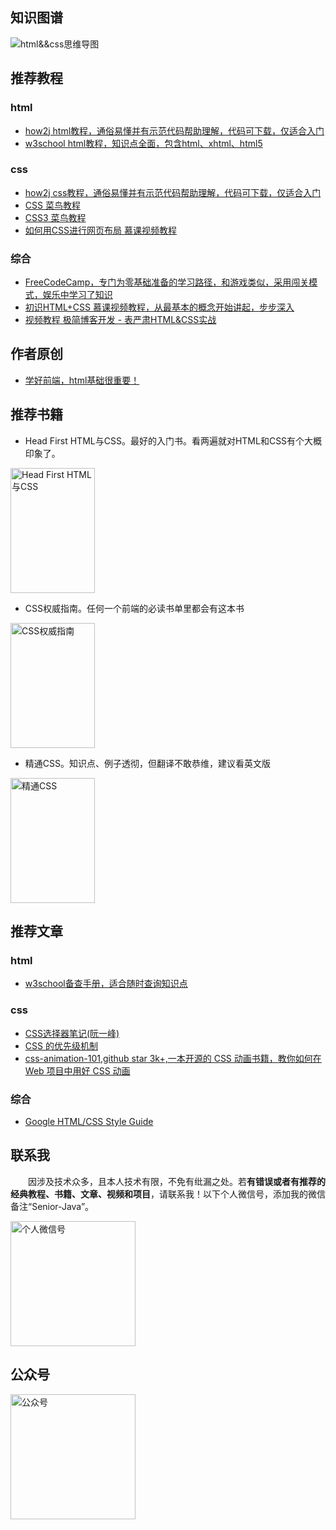 ## 知识图谱
![html&&css思维导图](http://coderzcr.gitee.io/sensor-java-picture/pictures/html&&css知识图谱.png)

## 推荐教程

### html
- [how2j html教程，通俗易懂并有示范代码帮助理解，代码可下载，仅适合入门](http://how2j.cn/k/html/html-tutorial/175.html)
- [w3school html教程，知识点全面，包含html、xhtml、html5](http://www.w3school.com.cn/html/index.asp)

### css
- [how2j css教程，通俗易懂并有示范代码帮助理解，代码可下载，仅适合入门](http://how2j.cn/k/html/html-tutorial/175.html)
- [CSS 菜鸟教程](https://www.runoob.com/css/css-tutorial.html)
- [CSS3 菜鸟教程](https://www.runoob.com/css3/css3-tutorial.html)
- [如何用CSS进行网页布局 慕课视频教程](http://www.imooc.com/learn/57)

### 综合
- [FreeCodeCamp，专门为零基础准备的学习路径，和游戏类似，采用闯关模式，娱乐中学习了知识](http://freecodecamp.cn/)
- [初识HTML+CSS 慕课视频教程，从最基本的概念开始讲起，步步深入](http://www.imooc.com/learn/9)
- [视频教程 极简博客开发 - 表严肃HTML&CSS实战](https://biaoyansu.com/10.x)

## 作者原创

- [学好前端，html基础很重要！](html/html基础.md)

## 推荐书籍

- Head First HTML与CSS。最好的入门书。看两遍就对HTML和CSS有个大概印象了。

<img src="http://coderzcr.gitee.io/sensor-java-picture/pictures/s28988547.jpg" alt="Head First HTML与CSS"  width="135" height="200">

- CSS权威指南。任何一个前端的必读书单里都会有这本书

<img src="http://coderzcr.gitee.io/sensor-java-picture/pictures/s2921314.jpg" alt="CSS权威指南"  width="135" height="200">

- 精通CSS。知识点、例子透彻，但翻译不敢恭维，建议看英文版

<img src="http://coderzcr.gitee.io/sensor-java-picture/pictures/s29054660.jpg" alt="精通CSS"  width="135" height="200">

## 推荐文章

### html

- [w3school备查手册，适合随时查询知识点](http://www.w3school.com.cn/tags/html_ref_byfunc.asp)

### css

- [CSS选择器笔记(阮一峰)](http://www.ruanyifeng.com/blog/2009/03/css_selectors.html)
- [CSS 的优先级机制](https://www.cnblogs.com/xugang/archive/2010/09/24/1833760.html)
- [css-animation-101,github star 3k+,一本开源的 CSS 动画书籍，教你如何在 Web 项目中用好 CSS 动画](https://github.com/cssanimation/css-animation-101)

### 综合

- [Google HTML/CSS Style Guide](https://google.github.io/styleguide/htmlcssguide.html)

## 联系我

　　因涉及技术众多，且本人技术有限，不免有纰漏之处。若**有错误或者有推荐的经典教程、书籍、文章、视频和项目**，请联系我！以下个人微信号，添加我的微信备注“Senior-Java”。

<img src="http://coderzcr.gitee.io/sensor-java-picture/pictures/mmqrcode1564277983207.png" width="200" alt="个人微信号" />


## 公众号

<img src="http://coderzcr.gitee.io/sensor-java-picture/pictures/稿定设计导出-20190728-180717.png" height="200" alt="公众号" />




